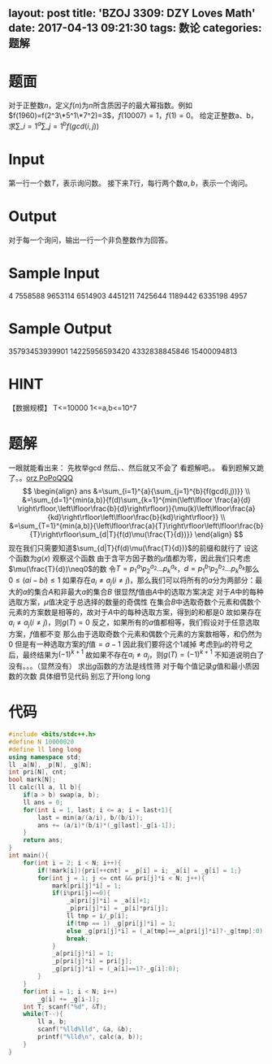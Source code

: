 layout: post
title: 'BZOJ 3309: DZY Loves Math'
date: 2017-04-13 09:21:30
tags: 数论
categories: 题解
---
# 题面
对于正整数$n$，定义$f(n)$为$n$所含质因子的最大幂指数。例如$f(1960)=f(2^3\*5^1\*7^2)=3$，$f(10007)=1$，$f(1)=0$。
给定正整数a、b，求$\sum\_{i=1}^{a}{\sum\_{j=1}^{b}{f(gcd(i,j))}}$

# Input
第一行一个数$T$，表示询问数。
接下来$T$行，每行两个数$a,b$，表示一个询问。

# Output
对于每一个询问，输出一行一个非负整数作为回答。


# Sample Input
4
7558588 9653114
6514903 4451211
7425644 1189442
6335198 4957

# Sample Output
35793453939901
14225956593420
4332838845846
15400094813

# HINT
【数据规模】
T<=10000
1<=a,b<=10^7

# 题解
一眼就能看出来：
先枚举gcd
然后、、然后就又不会了
看题解吧。。
看到题解又跪了。。<a href="http://blog.csdn.net/popoqqq/article/details/42122413">orz PoPoQQQ</a>
$$
\begin{align}
ans
&=\sum_{i=1}^{a}{\sum_{j=1}^{b}{f(gcd(i,j))}} \\
&=\sum_{d=1}^{min(a,b)}{f(d)\sum_{k=1}^{min(\left\lfloor \frac{a}{d} \right\rfloor,\left\lfloor\frac{b}{d}\right\rfloor)}{\mu(k)\left\lfloor\frac{a}{kd}\right\rfloor\left\lfloor\frac{b}{kd}\right\rfloor}} \\
&=\sum_{T=1}^{min(a,b)}{\left\lfloor\frac{a}{T}\right\rfloor\left\lfloor\frac{b}{T}\right\rfloor\sum_{d|T}{f(d)\mu(\frac{T}{d})}}
\end{align}
$$
现在我们只需要知道$\sum_{d|T}{f(d)\mu(\frac{T}{d})}$的前缀和就行了 设这个函数为$g(x)$
观察这个函数 由于含平方因子数的$\mu$值都为零，因此我们只考虑$\mu(\frac{T}{d})\neq0$的数
令$T=p_1^{a_1}p_2^{a_2}...p_k^{a_k}$，$d=p_1^{b_1}p_2^{b_2}...p_k^{b_k}$那么$0\le(ai-bi)\le1$
如果存在$a_i\neq a_j(i\neq j)$，那么我们可以将所有的$a$分为两部分：最大的$a$的集合$A$和非最大$a$的集合$B$
很显然$f$值由$A$中的选取方案决定
对于$A$中的每种选取方案，$\mu$值决定于总选择的数量的奇偶性
在集合$B$中选取奇数个元素和偶数个元素的方案数是相等的，故对于$A$中的每种选取方案，得到的和都是$0$
故如果存在$a_i\neq a_j(i\neq j)$，则$g(T)=0$
反之，如果所有的$a$值都相等，我们假设对于任意选取方案，$f$值都不变
那么由于选取奇数个元素和偶数个元素的方案数相等，和仍然为$0$
但是有一种选取方案的$f$值$=a-1$ 因此我们要将这个$1$减掉
考虑到$\mu$的符号之后，最终结果为$(-1)^{k+1}$
故如果不存在$a_i\neq a_j$，则$g(T)=(-1)^{k+1}$
不知道说明白了没有。。。（显然没有）
求出$g$函数的方法是线性筛 对于每个值记录$g$值和最小质因数的次数 具体细节见代码
别忘了开long long

# 代码
```cpp
#include <bits/stdc++.h>
#define N 10000020
#define ll long long
using namespace std;
ll _a[N], _p[N], _g[N];
int pri[N], cnt;
bool mark[N];
ll calc(ll a, ll b){
	if(a > b) swap(a, b);
	ll ans = 0;
	for(int i = 1, last; i <= a; i = last+1){
		last = min(a/(a/i), b/(b/i));
		ans += (a/i)*(b/i)*(_g[last]-_g[i-1]);
	}
	return ans;
}
int main(){
	for(int i = 2; i < N; i++){
		if(!mark[i]){pri[++cnt] = _p[i] = i; _a[i] = _g[i] = 1;}
		for(int j = 1; j <= cnt && pri[j]*i < N; j++){
			mark[pri[j]*i] = 1;
			if(i%pri[j]==0){
				_a[pri[j]*i] = _a[i]+1;
				_p[pri[j]*i] = _p[i]*pri[j];
				ll tmp = i/_p[i];
				if(tmp == 1) _g[pri[j]*i] = 1;
				else _g[pri[j]*i] = (_a[tmp]==_a[pri[j]*i]?-_g[tmp]:0);
				break;
			}
			_a[pri[j]*i] = 1;
			_p[pri[j]*i] = pri[j];
			_g[pri[j]*i] = (_a[i]==1?-_g[i]:0);
		}
	}
	for(int i = 1; i < N; i++)
		_g[i] += _g[i-1];
	int T; scanf("%d", &T);
	while(T--){
		ll a, b;
		scanf("%lld%lld", &a, &b);
		printf("%lld\n", calc(a, b));
	}
}
```